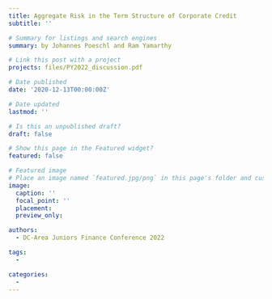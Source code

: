 ```yaml
---
title: Aggregate Risk in the Term Structure of Corporate Credit
subtitle: ''

# Summary for listings and search engines
summary: by Johannes Poeschl and Ram Yamarthy

# Link this post with a project
projects: files/PY2022_discussion.pdf

# Date published
date: '2020-12-13T00:00:00Z'

# Date updated
lastmod: ''

# Is this an unpublished draft?
draft: false

# Show this page in the Featured widget?
featured: false

# Featured image
# Place an image named `featured.jpg/png` in this page's folder and customize its options here.
image:
  caption: ''
  focal_point: ''
  placement: 
  preview_only: 

authors:
  - DC-Area Juniors Finance Conference 2022

tags:
  - 

categories:
  - 
---
```



